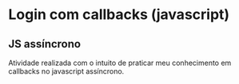 
<h1> Login com callbacks (javascript) </h1>
<h2> JS assíncrono </h2>
<p> Atividade realizada com o intuito de praticar meu conhecimento em callbacks no javascript assíncrono.
